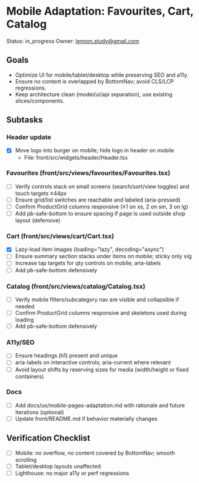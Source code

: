 # Mobile Adaptation: Favourites, Cart, Catalog

Status: in_progress
Owner: lennon.study@gmail.com

## Goals
- Optimize UI for mobile/tablet/desktop while preserving SEO and a11y.
- Ensure no content is overlapped by BottomNav; avoid CLS/LCP regressions.
- Keep architecture clean (model/ui/api separation), use existing slices/components.

## Subtasks

### Header update
- [x] Move logo into burger on mobile; hide logo in header on mobile
  - File: front/src/widgets/header/Header.tsx

### Favourites (front/src/views/favourites/Favourites.tsx)
- [ ] Verify controls stack on small screens (search/sort/view toggles) and touch targets ≥44px
- [ ] Ensure grid/list switches are reachable and labeled (aria-pressed)
- [ ] Confirm ProductGrid columns responsive (≥1 on xs, 2 on sm, 3 on lg)
- [ ] Add pb-safe-bottom to ensure spacing if page is used outside shop layout (defensive)

### Cart (front/src/views/cart/Cart.tsx)
- [x] Lazy-load item images (loading="lazy", decoding="async")
- [ ] Ensure summary section stacks under items on mobile; sticky only ≥lg
- [ ] Increase tap targets for qty controls on mobile; aria-labels
- [ ] Add pb-safe-bottom defensively

### Catalog (front/src/views/catalog/Catalog.tsx)
- [ ] Verify mobile filters/subcategory nav are visible and collapsible if needed
- [ ] Confirm ProductGrid columns responsive and skeletons used during loading
- [ ] Add pb-safe-bottom defensively

### A11y/SEO
- [ ] Ensure headings (h1) present and unique
- [ ] aria-labels on interactive controls; aria-current where relevant
- [ ] Avoid layout shifts by reserving sizes for media (width/height or fixed containers)

### Docs
- [ ] Add docs/ux/mobile-pages-adaptation.md with rationale and future iterations (optional)
- [ ] Update front/README.md if behavior materially changes

## Verification Checklist
- [ ] Mobile: no overflow, no content covered by BottomNav; smooth scrolling
- [ ] Tablet/desktop layouts unaffected
- [ ] Lighthouse: no major a11y or perf regressions
